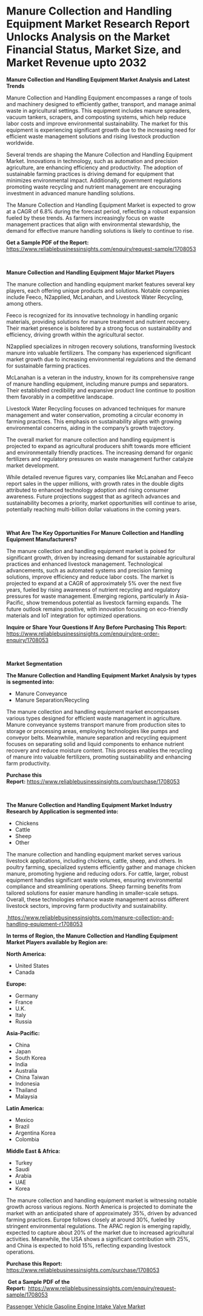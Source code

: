 <p><h1>Manure Collection and Handling Equipment Market Research Report Unlocks Analysis on the Market Financial Status, Market Size, and Market Revenue upto 2032</h1></p><p><strong>Manure Collection and Handling Equipment Market Analysis and Latest Trends</strong></p>
<p><p>Manure Collection and Handling Equipment encompasses a range of tools and machinery designed to efficiently gather, transport, and manage animal waste in agricultural settings. This equipment includes manure spreaders, vacuum tankers, scrapers, and composting systems, which help reduce labor costs and improve environmental sustainability. The market for this equipment is experiencing significant growth due to the increasing need for efficient waste management solutions and rising livestock production worldwide.</p><p>Several trends are shaping the Manure Collection and Handling Equipment Market. Innovations in technology, such as automation and precision agriculture, are enhancing efficiency and productivity. The adoption of sustainable farming practices is driving demand for equipment that minimizes environmental impact. Additionally, government regulations promoting waste recycling and nutrient management are encouraging investment in advanced manure handling solutions.</p><p>The Manure Collection and Handling Equipment Market is expected to grow at a CAGR of 6.8% during the forecast period, reflecting a robust expansion fueled by these trends. As farmers increasingly focus on waste management practices that align with environmental stewardship, the demand for effective manure handling solutions is likely to continue to rise.</p></p>
<p><strong>Get a Sample PDF of the Report:&nbsp;</strong> <a href="https://www.reliablebusinessinsights.com/enquiry/request-sample/1708053?utm_campaign=2716&utm_medium=2&utm_source=Github&utm_content=ia&utm_term=25032025&utm_id=manure-collection-and-handling-equipment">https://www.reliablebusinessinsights.com/enquiry/request-sample/1708053</a></p>
<p>&nbsp;</p>
<p><strong>Manure Collection and Handling Equipment Major Market Players</strong></p>
<p><p>The manure collection and handling equipment market features several key players, each offering unique products and solutions. Notable companies include Feeco, N2applied, McLanahan, and Livestock Water Recycling, among others. </p><p>Feeco is recognized for its innovative technology in handling organic materials, providing solutions for manure treatment and nutrient recovery. Their market presence is bolstered by a strong focus on sustainability and efficiency, driving growth within the agricultural sector. </p><p>N2applied specializes in nitrogen recovery solutions, transforming livestock manure into valuable fertilizers. The company has experienced significant market growth due to increasing environmental regulations and the demand for sustainable farming practices. </p><p>McLanahan is a veteran in the industry, known for its comprehensive range of manure handling equipment, including manure pumps and separators. Their established credibility and expansive product line continue to position them favorably in a competitive landscape.</p><p>Livestock Water Recycling focuses on advanced techniques for manure management and water conservation, promoting a circular economy in farming practices. This emphasis on sustainability aligns with growing environmental concerns, aiding in the company’s growth trajectory.</p><p>The overall market for manure collection and handling equipment is projected to expand as agricultural producers shift towards more efficient and environmentally friendly practices. The increasing demand for organic fertilizers and regulatory pressures on waste management further catalyze market development.</p><p>While detailed revenue figures vary, companies like McLanahan and Feeco report sales in the upper millions, with growth rates in the double digits attributed to enhanced technology adoption and rising consumer awareness. Future projections suggest that as agritech advances and sustainability becomes a priority, market opportunities will continue to arise, potentially reaching multi-billion dollar valuations in the coming years.</p></p>
<p>&nbsp;</p>
<p><strong>What Are The Key Opportunities For Manure Collection and Handling Equipment Manufacturers?</strong></p>
<p><p>The manure collection and handling equipment market is poised for significant growth, driven by increasing demand for sustainable agricultural practices and enhanced livestock management. Technological advancements, such as automated systems and precision farming solutions, improve efficiency and reduce labor costs. The market is projected to expand at a CAGR of approximately 5% over the next five years, fueled by rising awareness of nutrient recycling and regulatory pressures for waste management. Emerging regions, particularly in Asia-Pacific, show tremendous potential as livestock farming expands. The future outlook remains positive, with innovation focusing on eco-friendly materials and IoT integration for optimized operations.</p></p>
<p><strong>Inquire or Share Your Questions If Any Before Purchasing This Report:</strong> <a href="https://www.reliablebusinessinsights.com/enquiry/pre-order-enquiry/1708053?utm_campaign=2716&utm_medium=2&utm_source=Github&utm_content=ia&utm_term=25032025&utm_id=manure-collection-and-handling-equipment">https://www.reliablebusinessinsights.com/enquiry/pre-order-enquiry/1708053</a></p>
<p>&nbsp;</p>
<p><strong>Market Segmentation</strong></p>
<p><strong>The Manure Collection and Handling Equipment Market Analysis by types is segmented into:</strong></p>
<p><ul><li>Manure Conveyance</li><li>Manure Separation/Recycling</li></ul></p>
<p><p>The manure collection and handling equipment market encompasses various types designed for efficient waste management in agriculture. Manure conveyance systems transport manure from production sites to storage or processing areas, employing technologies like pumps and conveyor belts. Meanwhile, manure separation and recycling equipment focuses on separating solid and liquid components to enhance nutrient recovery and reduce moisture content. This process enables the recycling of manure into valuable fertilizers, promoting sustainability and enhancing farm productivity.</p></p>
<p><strong>Purchase this Report:&nbsp;</strong><a href="https://www.reliablebusinessinsights.com/purchase/1708053?utm_campaign=2716&utm_medium=2&utm_source=Github&utm_content=ia&utm_term=25032025&utm_id=manure-collection-and-handling-equipment">https://www.reliablebusinessinsights.com/purchase/1708053</a></p>
<p>&nbsp;</p>
<p><strong>The Manure Collection and Handling Equipment Market Industry Research by Application is segmented into:</strong></p>
<p><ul><li>Chickens</li><li>Cattle</li><li>Sheep</li><li>Other</li></ul></p>
<p><p>The manure collection and handling equipment market serves various livestock applications, including chickens, cattle, sheep, and others. In poultry farming, specialized systems efficiently gather and manage chicken manure, promoting hygiene and reducing odors. For cattle, larger, robust equipment handles significant waste volumes, ensuring environmental compliance and streamlining operations. Sheep farming benefits from tailored solutions for easier manure handling in smaller-scale setups. Overall, these technologies enhance waste management across different livestock sectors, improving farm productivity and sustainability.</p></p>
<p><a href="https://www.reliablebusinessinsights.com/manure-collection-and-handling-equipment-r1708053?utm_campaign=2716&utm_medium=2&utm_source=Github&utm_content=ia&utm_term=25032025&utm_id=manure-collection-and-handling-equipment">&nbsp;https://www.reliablebusinessinsights.com/manure-collection-and-handling-equipment-r1708053</a></p>
<p><strong>In terms of Region, the Manure Collection and Handling Equipment Market Players available by Region are:</strong></p>
<p>
    <p> <strong> North America: </strong>
        <ul>
            <li>United States</li>
            <li>Canada</li>
        </ul>
        </p> 
    <p> <strong> Europe: </strong>
        <ul>
            <li>Germany</li>
            <li>France</li>
            <li>U.K.</li>
            <li>Italy</li>
            <li>Russia</li>
        </ul>
        </p> 
    <p> <strong> Asia-Pacific: </strong>
        <ul>
            <li>China</li>
            <li>Japan</li>
            <li>South Korea</li>
            <li>India</li>
            <li>Australia</li>
            <li>China Taiwan</li>
            <li>Indonesia</li>
            <li>Thailand</li>
            <li>Malaysia</li>
        </ul>
        </p> 
    <p> <strong> Latin America: </strong>
        <ul>
            <li>Mexico</li>
            <li>Brazil</li>
            <li>Argentina Korea</li>
            <li>Colombia</li>
        </ul>
        </p> 
    <p> <strong> Middle East & Africa: </strong>
        <ul>
            <li>Turkey</li>
            <li>Saudi</li>
            <li>Arabia</li>
            <li>UAE</li>
            <li>Korea</li>
        </ul>
    </p>
    </p>
<p><p>The manure collection and handling equipment market is witnessing notable growth across various regions. North America is projected to dominate the market with an anticipated share of approximately 35%, driven by advanced farming practices. Europe follows closely at around 30%, fueled by stringent environmental regulations. The APAC region is emerging rapidly, expected to capture about 20% of the market due to increased agricultural activities. Meanwhile, the USA shows a significant contribution with 25%, and China is expected to hold 15%, reflecting expanding livestock operations.</p></p>
<p><strong>Purchase this Report: </strong><a href="https://www.reliablebusinessinsights.com/purchase/1708053?utm_campaign=2716&utm_medium=2&utm_source=Github&utm_content=ia&utm_term=25032025&utm_id=manure-collection-and-handling-equipment">https://www.reliablebusinessinsights.com/purchase/1708053</a></p>
<p>&nbsp;<strong>Get a Sample PDF of the Report:&nbsp;&nbsp;</strong><a href="https://www.reliablebusinessinsights.com/enquiry/request-sample/1708053?utm_campaign=2716&utm_medium=2&utm_source=Github&utm_content=ia&utm_term=25032025&utm_id=manure-collection-and-handling-equipment">https://www.reliablebusinessinsights.com/enquiry/request-sample/1708053</a></p>
<p><strong></strong></p>
<p><p><a href="https://github.com/saroarmaicky/Market-Research-Report-List-1/blob/main/passenger-vehicle-gasoline-engine-intake-valve-market.md?utm_campaign=2716&utm_medium=2&utm_source=Github&utm_content=ia&utm_term=25032025&utm_id=manure-collection-and-handling-equipment">Passenger Vehicle Gasoline Engine Intake Valve Market</a></p></p>